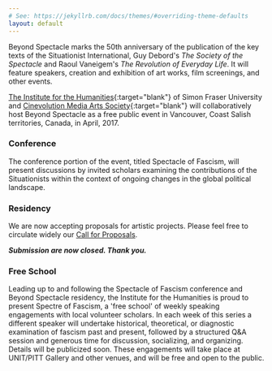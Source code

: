 ```yaml
---
# See: https://jekyllrb.com/docs/themes/#overriding-theme-defaults
layout: default
---
```

Beyond Spectacle marks the 50th anniversary of the publication of the key texts
of the Situationist International, Guy Debord's _The Society of the Spectacle_
and Raoul Vaneigem's _The Revolution of Everyday Life_. It will feature
speakers, creation and exhibition of art works, film screenings, and other
events.

[The Institute for the Humanities](http://www.sfu.ca/humanities-institute.html){:target="blank"}
of Simon Fraser University and
[Cinevolution Media Arts Society](http://cinevolutionmedia.com){:target="blank"}
will collaboratively host Beyond Spectacle as a free public event in Vancouver,
Coast Salish territories, Canada, in April, 2017.

### Conference

The conference portion of the event, titled Spectacle of Fascism, will present
discussions by invited scholars examining the contributions of the
Situationists within the context of ongoing changes in the global political
landscape.

### Residency

We are now accepting proposals for artistic projects. Please feel free to
circulate widely our [Call for Proposals](./call-for-proposals).

__*Submission are now closed. Thank you.*__

### Free School

Leading up to and following the Spectacle of Fascism conference and Beyond
Spectacle residency, the Institute for the Humanities is proud to present
Spectre of Fascism, a 'free school' of weekly speaking engagements with local
volunteer scholars. In each week of this series a different speaker will
undertake historical, theoretical, or diagnostic examination of fascism past and
present, followed by a structured Q&A session and generous time for
discussion, socializing, and organizing. Details will be publicized soon. These
engagements will take place at UNIT/PITT Gallery and other venues, and will be
free and open to the public.
